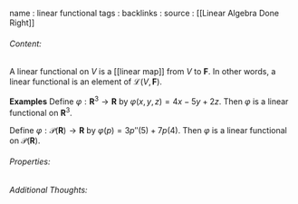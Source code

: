 name : linear functional
tags : 
backlinks : 
source : [[Linear Algebra Done Right]]

###### Content:
A linear functional on $V$ is a [[linear map]] from $V$ to $\textbf{F}$. In other words, a linear functional is an element of $\mathcal{L}(V,\textbf{F})$.

**Examples**
Define $\varphi : \textbf{R}^3 \rightarrow \textbf{R}$ by $\varphi(x,y,z) = 4x-5y+2z$. Then $\varphi$ is a linear functional on $\textbf{R}^3$.

Define $\varphi : \mathcal{P}(\textbf{R}) \rightarrow \textbf{R}$ by $\varphi(p) = 3p''(5)+7p(4)$. Then $\varphi$ is a linear functional on $\mathcal{P}(\textbf{R})$.

###### Properties:


###### Additional Thoughts:
